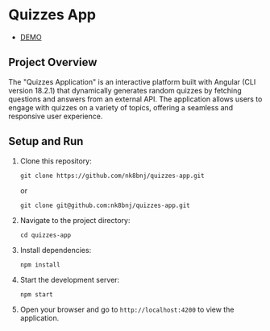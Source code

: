 # Quizzes App

- [DEMO](https://quizzes-app-one.vercel.app/)

## Project Overview

The "Quizzes Application" is an interactive platform built with Angular (CLI version 18.2.1) that dynamically generates random quizzes by fetching questions and answers from an external API. The application allows users to engage with quizzes on a variety of topics, offering a seamless and responsive user experience.

## Setup and Run

1. Clone this repository:

   ```
   git clone https://github.com/nk8bnj/quizzes-app.git
   ```
   or
   ```
   git clone git@github.com:nk8bnj/quizzes-app.git
   ```

2. Navigate to the project directory:

   ```
   cd quizzes-app
   ```

3. Install dependencies:

   ```
   npm install
   ```

4. Start the development server:

   ```
   npm start
   ```

5. Open your browser and go to `http://localhost:4200` to view the application.
